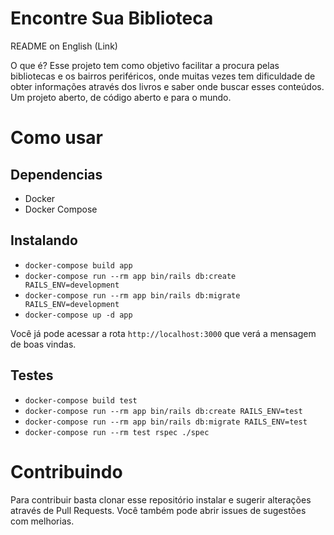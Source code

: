 # Encontre Sua Biblioteca

README on English (Link)

O que é? Esse projeto tem como objetivo facilitar a procura pelas bibliotecas e os bairros periféricos, onde muitas vezes tem dificuldade de obter informações através dos livros e saber onde buscar esses conteúdos. Um projeto aberto, de código aberto e para o mundo.

# Como usar

## Dependencias

 - Docker
 - Docker Compose

## Instalando

 - `docker-compose build app`
 - `docker-compose run --rm app bin/rails db:create RAILS_ENV=development`
 - `docker-compose run --rm app bin/rails db:migrate RAILS_ENV=development`
 - `docker-compose up -d app`

Você já pode acessar a rota `http://localhost:3000` que verá a mensagem de boas vindas.

## Testes

 - `docker-compose build test`
 - `docker-compose run --rm app bin/rails db:create RAILS_ENV=test`
 - `docker-compose run --rm app bin/rails db:migrate RAILS_ENV=test`
 - `docker-compose run --rm test rspec ./spec`

# Contribuindo

Para contribuir basta clonar esse repositório instalar e sugerir alterações através de Pull Requests. Você também pode abrir issues de sugestões com melhorias.
